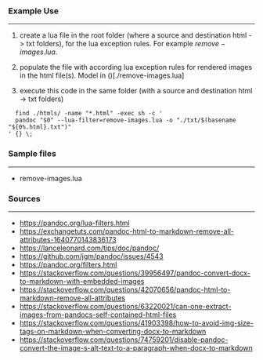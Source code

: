 
### Example Use
-----------------------
1. create a lua file in the root folder (where a source and destination html -> txt folders), for the lua exception rules. For example $remove-images.lua$.
2. populate the file with according lua exception rules for rendered images in the html file(s). Model in ()[./remove-images.lua]

3. execute this code in the same folder (with a source and destination html -> txt folders)
```
  find ./htmls/ -name "*.html" -exec sh -c '
  pandoc "$0" --lua-filter=remove-images.lua -o "./txt/$(basename "${0%.html}.txt")"
' {} \;
```


### Sample files
-------------------------
- remove-images.lua

### Sources
-------------

- https://pandoc.org/lua-filters.html
- https://exchangetuts.com/pandoc-html-to-markdown-remove-all-attributes-1640770143836173
- https://lanceleonard.com/tips/doc/pandoc/
- https://github.com/jgm/pandoc/issues/4543
- https://pandoc.org/filters.html
- https://stackoverflow.com/questions/39956497/pandoc-convert-docx-to-markdown-with-embedded-images
- https://stackoverflow.com/questions/42070656/pandoc-html-to-markdown-remove-all-attributes
- https://stackoverflow.com/questions/63220021/can-one-extract-images-from-pandocs-self-contained-html-files
- https://stackoverflow.com/questions/41903398/how-to-avoid-img-size-tags-on-markdown-when-converting-docx-to-markdown
- https://stackoverflow.com/questions/74759201/disable-pandoc-convert-the-image-s-alt-text-to-a-paragraph-when-docx-to-markdown
